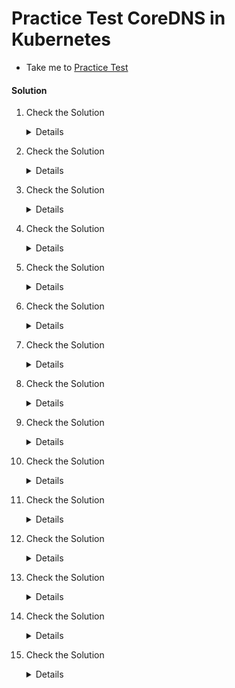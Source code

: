 # Practice Test CoreDNS in Kubernetes

- Take me to [Practice Test](https://kodekloud.com/topic/practice-test-coredns-in-kubernetes/)

#### Solution

  1. Check the Solution

     <details>

      ```
      CoreDNS
      ```

     </details>
  
  2. Check the Solution

     <details>

      ```
      2
      ```

     </details>

  3. Check the Solution

     <details>

      ```
      10.96.0.10
      ```

     </details>

  4. Check the Solution

     <details>

      ```
      /etc/coredns/Corefile

      OR

      kubectl -n kube-system describe deployments.apps coredns | grep -A2 Args | grep Corefile
      ```

     </details>

  5. Check the Solution

     <details>

      ```
      Configured as a ConfigMapObject
      ```

     </details>

  6. Check the Solution

     <details>

      ```
      CoreDNS
      ```

     </details>

  7. Check the Solution

     <details>

      ```
      coredns
      ```

     </details>

  8. Check the Solution

     <details>

      ```
      cluster.local
      ```

     </details>

  9. Check the Solution

     <details>

      ```
      Ok
      ```

     </details>

  10. Check the Solution

      <details>

       ```
       web-service
       ```

      </details>

  11. Check the Solution

      <details>

       ```
       web-serivce.default.pod
       ```

      </details>

  12. Check the Solution

      <details>

       ```
       web-service.payroll
       ```

      </details>

  13. Check the Solution

      <details>

       ```
       web-service.payroll.svc.cluster
       ```

      </details>

  14. Check the Solution

      <details>

       ```
       kubectl edit deploy webapp
 
       Search for DB_Host and Change the DB_Host from mysql to mysql.payroll
 
       spec:
         containers:
         - env:
           - name: DB_Host
             value: mysql.payroll
       ```

      </details>

  15. Check the Solution

      <details>

       ```
       kubectl exec -it hr -- nslookup mysql.payroll > /root/nslookup.out
       ```

      </details>
